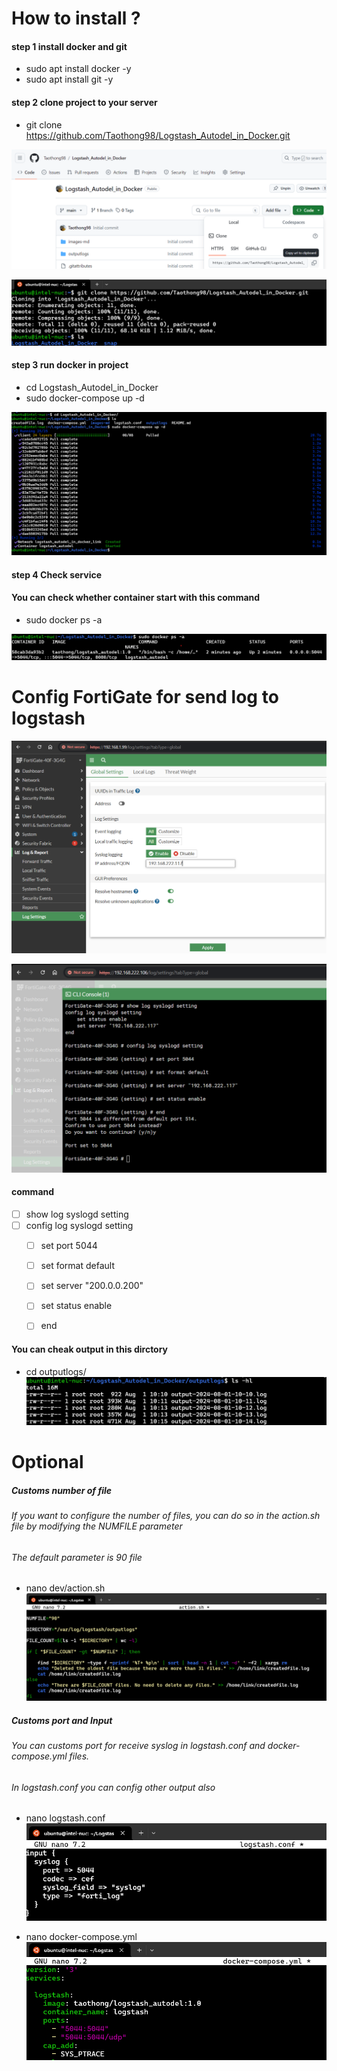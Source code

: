 ﻿# How to install ?
   #### step 1 install docker and git
   
- sudo apt install docker -y 
- sudo apt install git -y 

#### step 2 clone project to your server

- git clone https://github.com/Taothong98/Logstash_Autodel_in_Docker.git 

![linkclone](images-md/linkclone2.png)

![gitclone](images-md/gitclone.png)

#### step 3 run docker in project

- cd Logstash_Autodel_in_Docker
- sudo docker-compose up -d

![composeup](images-md/composeup.png)

#### step 4 Check service
#### You can check whether container start with this command 

- sudo docker ps -a

![checkdocker](images-md/checkdocker2.png)

# Config FortiGate for send log to logstash

![fortisetloggui](images-md/fortisetloggui.png)

![configgui](images-md/configgui.png)

####  command

- [ ] show log syslogd setting
- [ ] config log syslogd setting 
    - [ ] set port 5044
    - [ ] set format default
    - [ ] set server "200.0.0.200"
    - [ ] set status enable
	- [ ] end
	
	
#### You can cheak output in this dirctory

- cd outputlogs/
![diroutput](images-md/diroutput.png)

# Optional

##### Customs number of file

###### If you want to configure the number of files, you can do so in the action.sh file by modifying the NUMFILE parameter
###### The default parameter is 90 file

- nano dev/action.sh
![actionfile](images-md/actionfile3.png)

##### Customs port and Input
###### You can customs port for receive syslog in logstash.conf and docker-compose.yml files. 

###### In logstash.conf you can config other output also
- nano logstash.conf
![logstashfile](images-md/logstashfile2.png)

- nano docker-compose.yml
![dockercompose](images-md/dockercompose3.png)

	


	